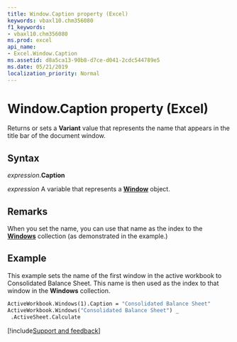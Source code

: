 ```yaml
---
title: Window.Caption property (Excel)
keywords: vbaxl10.chm356080
f1_keywords:
- vbaxl10.chm356080
ms.prod: excel
api_name:
- Excel.Window.Caption
ms.assetid: d8a5ca13-90b8-d7ce-d041-2cdc544789e5
ms.date: 05/21/2019
localization_priority: Normal
---
```



# Window.Caption property (Excel)

Returns or sets a **Variant** value that represents the name that appears in the title bar of the document window.


## Syntax

_expression_.**Caption**

_expression_ A variable that represents a **[Window](Excel.Window.md)** object.


## Remarks

When you set the name, you can use that name as the index to the **[Windows](Excel.Windows.md)** collection (as demonstrated in the example.)


## Example

This example sets the name of the first window in the active workbook to Consolidated Balance Sheet. This name is then used as the index to that window in the **Windows** collection.

```vb
ActiveWorkbook.Windows(1).Caption = "Consolidated Balance Sheet" 
ActiveWorkbook.Windows("Consolidated Balance Sheet") _ 
 .ActiveSheet.Calculate
```



[!include[Support and feedback](~/includes/feedback-boilerplate.md)]